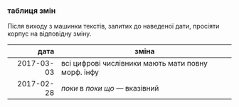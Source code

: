 ### таблиця змін

Після виходу з машинки текстів, залитих до наведеної дати, просіяти корпус на відповідну зміну.

дата  | зміна
---------:|----------
2017-03-03 | всі цифрові числівники мають мати повну морф. інфу
2017-02-28 | _поки_ в _поки що_ — вказівний
